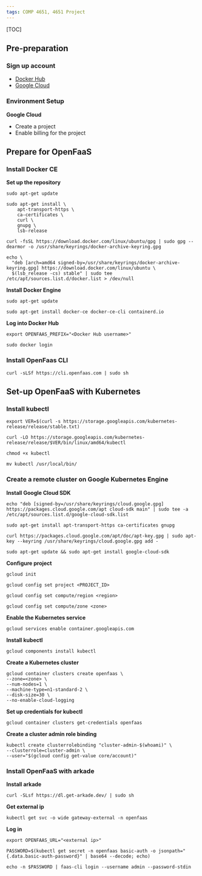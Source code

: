 ```yaml
---
tags: COMP 4651, 4651 Project
---
```


[TOC]

## Pre-preparation

### Sign up account
* [Docker Hub](https://hub.docker.com/)
* [Google Cloud](https://cloud.google.com/free/)

### Environment Setup
**Google Cloud**
* Create a project
* Enable billing for the project

## Prepare for OpenFaaS

### Install Docker CE

**Set up the repository**

```
sudo apt-get update

sudo apt-get install \
    apt-transport-https \
    ca-certificates \
    curl \
    gnupg \
    lsb-release
    
curl -fsSL https://download.docker.com/linux/ubuntu/gpg | sudo gpg --dearmor -o /usr/share/keyrings/docker-archive-keyring.gpg

echo \
  "deb [arch=amd64 signed-by=/usr/share/keyrings/docker-archive-keyring.gpg] https://download.docker.com/linux/ubuntu \
  $(lsb_release -cs) stable" | sudo tee /etc/apt/sources.list.d/docker.list > /dev/null
```

**Install Docker Engine**
```
sudo apt-get update
 
sudo apt-get install docker-ce docker-ce-cli containerd.io
```

**Log into Docker Hub**
```
export OPENFAAS_PREFIX="<Docker Hub username>"

sudo docker login
```

### Install OpenFaas CLI
```
curl -sLSf https://cli.openfaas.com | sudo sh
```

## Set-up OpenFaaS with Kubernetes
### Install kubectl
```
export VER=$(curl -s https://storage.googleapis.com/kubernetes-release/release/stable.txt)

curl -LO https://storage.googleapis.com/kubernetes-release/release/$VER/bin/linux/amd64/kubectl

chmod +x kubectl

mv kubectl /usr/local/bin/
```
### Create a remote cluster on Google Kubernetes Engine
**Install Google Cloud SDK**
```
echo "deb [signed-by=/usr/share/keyrings/cloud.google.gpg] https://packages.cloud.google.com/apt cloud-sdk main" | sudo tee -a /etc/apt/sources.list.d/google-cloud-sdk.list

sudo apt-get install apt-transport-https ca-certificates gnupg

curl https://packages.cloud.google.com/apt/doc/apt-key.gpg | sudo apt-key --keyring /usr/share/keyrings/cloud.google.gpg add -

sudo apt-get update && sudo apt-get install google-cloud-sdk
```

**Configure project**
```
gcloud init

gcloud config set project <PROJECT_ID>

gcloud config set compute/region <region>

gcloud config set compute/zone <zone>
```

**Enable the Kubernetes service**
```
gcloud services enable container.googleapis.com
```

**Install kubectl**
```
gcloud components install kubectl
```

**Create a Kubernetes cluster**
```
gcloud container clusters create openfaas \
--zone=<zone> \
--num-nodes=1 \
--machine-type=n1-standard-2 \
--disk-size=30 \
--no-enable-cloud-logging
```

**Set up credentials for kubectl**
```
gcloud container clusters get-credentials openfaas
```

**Create a cluster admin role binding**
```
kubectl create clusterrolebinding "cluster-admin-$(whoami)" \
--clusterrole=cluster-admin \
--user="$(gcloud config get-value core/account)"
```

### Install OpenFaaS with arkade
**Install arkade**
```
curl -SLsf https://dl.get-arkade.dev/ | sudo sh
```
**Get external ip**
```
kubectl get svc -o wide gateway-external -n openfaas
```
**Log in**
```
export OPENFAAS_URL="<external ip>"

PASSWORD=$(kubectl get secret -n openfaas basic-auth -o jsonpath="{.data.basic-auth-password}" | base64 --decode; echo)

echo -n $PASSWORD | faas-cli login --username admin --password-stdin
```



